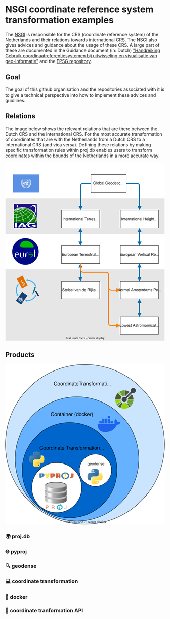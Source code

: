 # NSGI coordinate reference system transformation examples

The [NSGI](https://www.nsgi.nl/) is responsible for the CRS (coordinate reference system) of the Netherlands and their relations towards international CRS. The NSGI also gives advices and guidance about the usage of these CRS. A large part of these are documented in the Guidance document (in: Dutch) ["Handreiking Gebruik coordinaatreferentiesystemen bij uitwisseling en visualisatie van geo-informatie"](https://docs.geostandaarden.nl/crs/crs/) and the [EPSG repository](https://epsg.org/home.html).

## Goal

The goal of this github organisation and the repositories associated with it is to give a technical perspective into how to implement these advices and guidlines.

## Relations

The image below shows the relevant relations that are there between the Dutch CRS and the international CRS. For the most accurate transformation of coordinates that are with the Netherlands from a Dutch CRS to a international CRS (and vica versa). Defining these relations by making specific transformation rules within proj.db enables users to transform coordinates within the bounds of the Netherlands in a more accurate way.

![relations](supported-transformation-nsgi.drawio.svg)

## Products

![products](products.drawio.svg)

### :earth_africa: proj.db

### :globe_with_meridians: pyproj

### :mag: geodense

### :computer: coordinate transformation

### :whale2: docker

### :tram: coordinate tranformation API

